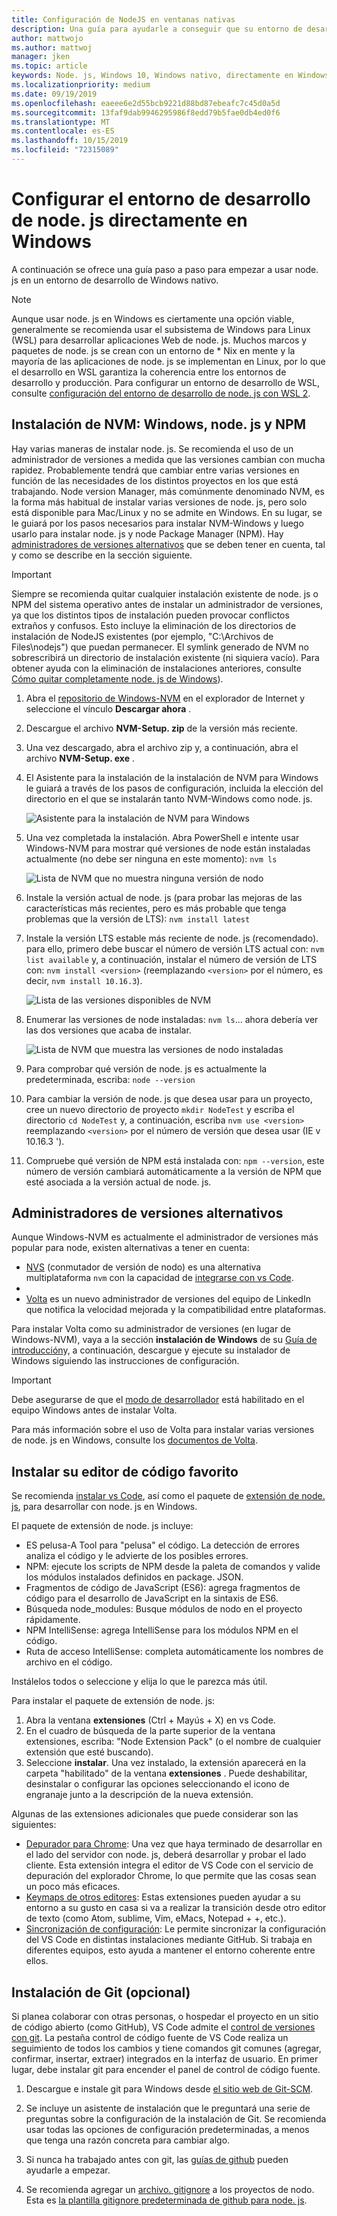 ```yaml
---
title: Configuración de NodeJS en ventanas nativas
description: Una guía para ayudarle a conseguir que su entorno de desarrollo de node. js esté configurado directamente en Windows.
author: mattwojo
ms.author: mattwoj
manager: jken
ms.topic: article
keywords: Node. js, Windows 10, Windows nativo, directamente en Windows
ms.localizationpriority: medium
ms.date: 09/19/2019
ms.openlocfilehash: eaeee6e2d55bcb9221d88bd87ebeafc7c45d0a5d
ms.sourcegitcommit: 13faf9dab9946295986f8edd79b5fae0db4ed0f6
ms.translationtype: MT
ms.contentlocale: es-ES
ms.lasthandoff: 10/15/2019
ms.locfileid: "72315089"
---
```

# <a name="set-up-your-nodejs-development-environment-directly-on-windows"></a>Configurar el entorno de desarrollo de node. js directamente en Windows

A continuación se ofrece una guía paso a paso para empezar a usar node. js en un entorno de desarrollo de Windows nativo.

> [!NOTE]
> Aunque usar node. js en Windows es ciertamente una opción viable, generalmente se recomienda usar el subsistema de Windows para Linux (WSL) para desarrollar aplicaciones Web de node. js. Muchos marcos y paquetes de node. js se crean con un entorno de * Nix en mente y la mayoría de las aplicaciones de node. js se implementan en Linux, por lo que el desarrollo en WSL garantiza la coherencia entre los entornos de desarrollo y producción. Para configurar un entorno de desarrollo de WSL, consulte [configuración del entorno de desarrollo de node. js con WSL 2](./setup-on-wsl2.md).

## <a name="install-nvm-windows-nodejs-and-npm"></a>Instalación de NVM: Windows, node. js y NPM

Hay varias maneras de instalar node. js. Se recomienda el uso de un administrador de versiones a medida que las versiones cambian con mucha rapidez. Probablemente tendrá que cambiar entre varias versiones en función de las necesidades de los distintos proyectos en los que está trabajando. Node version Manager, más comúnmente denominado NVM, es la forma más habitual de instalar varias versiones de node. js, pero solo está disponible para Mac/Linux y no se admite en Windows. En su lugar, se le guiará por los pasos necesarios para instalar NVM-Windows y luego usarlo para instalar node. js y node Package Manager (NPM). Hay [administradores de versiones alternativos](#alternative-version-managers) que se deben tener en cuenta, tal y como se describe en la sección siguiente.

> [!IMPORTANT]
> Siempre se recomienda quitar cualquier instalación existente de node. js o NPM del sistema operativo antes de instalar un administrador de versiones, ya que los distintos tipos de instalación pueden provocar conflictos extraños y confusos. Esto incluye la eliminación de los directorios de instalación de NodeJS existentes (por ejemplo, "C:\Archivos de Files\nodejs") que puedan permanecer. El symlink generado de NVM no sobrescribirá un directorio de instalación existente (ni siquiera vacío). Para obtener ayuda con la eliminación de instalaciones anteriores, consulte [Cómo quitar completamente node. js de Windows](https://stackoverflow.com/questions/20711240/how-to-completely-remove-node-js-from-windows)).

1. Abra el [repositorio de Windows-NVM](https://github.com/coreybutler/nvm-windows#node-version-manager-nvm-for-windows) en el explorador de Internet y seleccione el vínculo **Descargar ahora** .
2. Descargue el archivo **NVM-Setup. zip** de la versión más reciente.
3. Una vez descargado, abra el archivo zip y, a continuación, abra el archivo **NVM-Setup. exe** .
4. El Asistente para la instalación de la instalación de NVM para Windows le guiará a través de los pasos de configuración, incluida la elección del directorio en el que se instalarán tanto NVM-Windows como node. js.

    ![Asistente para la instalación de NVM para Windows](../images/install-nvm-for-windows-wizard.png)

5. Una vez completada la instalación. Abra PowerShell e intente usar Windows-NVM para mostrar qué versiones de node están instaladas actualmente (no debe ser ninguna en este momento): `nvm ls`

    ![Lista de NVM que no muestra ninguna versión de nodo](../images/windows-nvm-powershell-no-node.png)

6. Instale la versión actual de node. js (para probar las mejoras de las características más recientes, pero es más probable que tenga problemas que la versión de LTS): `nvm install latest`
7. Instale la versión LTS estable más reciente de node. js (recomendado). para ello, primero debe buscar el número de versión LTS actual con: `nvm list available` y, a continuación, instalar el número de versión de LTS con: `nvm install <version>` (reemplazando `<version>` por el número, es decir, `nvm install 10.16.3`).

    ![Lista de las versiones disponibles de NVM](../images/windows-nvm-list.png)

8. Enumerar las versiones de node instaladas: `nvm ls`... ahora debería ver las dos versiones que acaba de instalar.

    ![Lista de NVM que muestra las versiones de nodo instaladas](../images/windows-nvm-node-installs.png)

9. Para comprobar qué versión de node. js es actualmente la predeterminada, escriba: `node --version`
10. Para cambiar la versión de node. js que desea usar para un proyecto, cree un nuevo directorio de proyecto `mkdir NodeTest` y escriba el directorio `cd NodeTest` y, a continuación, escriba `nvm use <version>` reemplazando `<version>` por el número de versión que desea usar (IE v 10.16.3 ').
11. Compruebe qué versión de NPM está instalada con: `npm --version`, este número de versión cambiará automáticamente a la versión de NPM que esté asociada a la versión actual de node. js.

## <a name="alternative-version-managers"></a>Administradores de versiones alternativos

Aunque Windows-NVM es actualmente el administrador de versiones más popular para node, existen alternativas a tener en cuenta:

- [NVS](https://github.com/jasongin/nvs) (conmutador de versión de nodo) es una alternativa multiplataforma `nvm` con la capacidad de [integrarse con vs Code](https://github.com/jasongin/nvs/blob/master/doc/VSCODE.md).
- 
- [Volta](https://github.com/volta-cli/volta#installing-volta) es un nuevo administrador de versiones del equipo de LinkedIn que notifica la velocidad mejorada y la compatibilidad entre plataformas.

Para instalar Volta como su administrador de versiones (en lugar de Windows-NVM), vaya a la sección **instalación de Windows** de su [Guía de introducción](https://docs.volta.sh/guide/getting-started)y, a continuación, descargue y ejecute su instalador de Windows siguiendo las instrucciones de configuración.

> [!IMPORTANT]
> Debe asegurarse de que el [modo de desarrollador](https://docs.microsoft.com/en-us/windows/uwp/get-started/enable-your-device-for-development#accessing-settings-for-developers) está habilitado en el equipo Windows antes de instalar Volta.

Para más información sobre el uso de Volta para instalar varias versiones de node. js en Windows, consulte los [documentos de Volta](https://docs.volta.sh/guide/understanding#managing-your-toolchain).

## <a name="install-your-favorite-code-editor"></a>Instalar su editor de código favorito

Se recomienda [instalar vs Code](https://code.visualstudio.com), así como el paquete de [extensión de node. js](https://marketplace.visualstudio.com/items?itemName=waderyan.nodejs-extension-pack), para desarrollar con node. js en Windows.

El paquete de extensión de node. js incluye:

- ES pelusa-A Tool para "pelusa" el código. La detección de errores analiza el código y le advierte de los posibles errores.
- NPM: ejecute los scripts de NPM desde la paleta de comandos y valide los módulos instalados definidos en package. JSON.
- Fragmentos de código de JavaScript (ES6): agrega fragmentos de código para el desarrollo de JavaScript en la sintaxis de ES6.
- Búsqueda node_modules: Busque módulos de nodo en el proyecto rápidamente.
- NPM IntelliSense: agrega IntelliSense para los módulos NPM en el código.
- Ruta de acceso IntelliSense: completa automáticamente los nombres de archivo en el código.

Instálelos todos o seleccione y elija lo que le parezca más útil.

Para instalar el paquete de extensión de node. js:

1. Abra la ventana **extensiones** (Ctrl + Mayús + X) en vs Code.
2. En el cuadro de búsqueda de la parte superior de la ventana extensiones, escriba: "Node Extension Pack" (o el nombre de cualquier extensión que esté buscando).
3. Seleccione **instalar**. Una vez instalado, la extensión aparecerá en la carpeta "habilitado" de la ventana **extensiones** . Puede deshabilitar, desinstalar o configurar las opciones seleccionando el icono de engranaje junto a la descripción de la nueva extensión.

Algunas de las extensiones adicionales que puede considerar son las siguientes:

- [Depurador para Chrome](https://code.visualstudio.com/blogs/2016/02/23/introducing-chrome-debugger-for-vs-code): Una vez que haya terminado de desarrollar en el lado del servidor con node. js, deberá desarrollar y probar el lado cliente. Esta extensión integra el editor de VS Code con el servicio de depuración del explorador Chrome, lo que permite que las cosas sean un poco más eficaces.
- [Keymaps de otros editores](https://marketplace.visualstudio.com/search?target=VSCode&category=Keymaps&sortBy=Downloads): Estas extensiones pueden ayudar a su entorno a su gusto en casa si va a realizar la transición desde otro editor de texto (como Atom, sublime, Vim, eMacs, Notepad + +, etc.).
- [Sincronización de configuración](https://marketplace.visualstudio.com/items?itemName=Shan.code-settings-sync): Le permite sincronizar la configuración del VS Code en distintas instalaciones mediante GitHub. Si trabaja en diferentes equipos, esto ayuda a mantener el entorno coherente entre ellos.

## <a name="install-git-optional"></a>Instalación de Git (opcional)

Si planea colaborar con otras personas, o hospedar el proyecto en un sitio de código abierto (como GitHub), VS Code admite el [control de versiones con git](https://code.visualstudio.com/docs/editor/versioncontrol#_git-support). La pestaña control de código fuente de VS Code realiza un seguimiento de todos los cambios y tiene comandos git comunes (agregar, confirmar, insertar, extraer) integrados en la interfaz de usuario. En primer lugar, debe instalar git para encender el panel de control de código fuente.

1. Descargue e instale git para Windows desde [el sitio web de Git-SCM](https://git-scm.com/download/win).

2. Se incluye un asistente de instalación que le preguntará una serie de preguntas sobre la configuración de la instalación de Git. Se recomienda usar todas las opciones de configuración predeterminadas, a menos que tenga una razón concreta para cambiar algo.

3. Si nunca ha trabajado antes con git, las [guías de github](https://guides.github.com/) pueden ayudarle a empezar.

4. Se recomienda agregar un [archivo. gitignore](https://help.github.com/en/articles/ignoring-files) a los proyectos de nodo. Esta es [la plantilla gitignore predeterminada de github para node. js](https://github.com/github/gitignore/blob/master/Node.gitignore).

